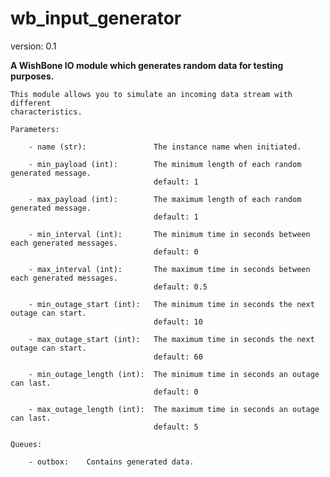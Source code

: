 wb_input_generator
==================

version: 0.1

**A WishBone IO module which generates random data for testing purposes.**

    This module allows you to simulate an incoming data stream with different
    characteristics.

    Parameters:

        - name (str):               The instance name when initiated.

        - min_payload (int):        The minimum length of each random generated message.
                                    default: 1

        - max_payload (int):        The maximum length of each random generated message.
                                    default: 1

        - min_interval (int):       The minimum time in seconds between each generated messages.
                                    default: 0

        - max_interval (int):       The maximum time in seconds between each generated messages.
                                    default: 0.5

        - min_outage_start (int):   The minimum time in seconds the next outage can start.
                                    default: 10

        - max_outage_start (int):   The maximum time in seconds the next outage can start.
                                    default: 60

        - min_outage_length (int):  The minimum time in seconds an outage can last.
                                    default: 0

        - max_outage_length (int):  The maximum time in seconds an outage can last.
                                    default: 5

    Queues:

        - outbox:    Contains generated data.
    
